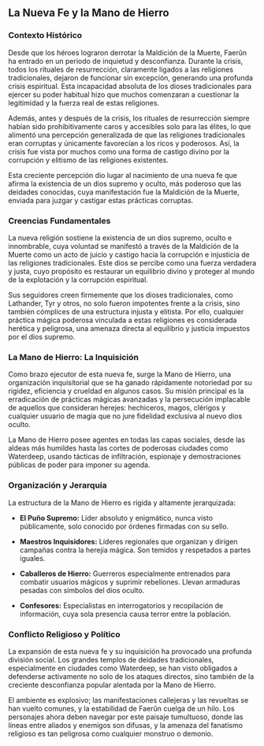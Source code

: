  ## La Nueva Fe y la Mano de Hierro

### Contexto Histórico

Desde que los héroes lograron derrotar la Maldición de la Muerte, Faerûn ha entrado en un periodo de inquietud y desconfianza. Durante la crisis, todos los rituales de resurrección, claramente ligados a las religiones tradicionales, dejaron de funcionar sin excepción, generando una profunda crisis espiritual. Esta incapacidad absoluta de los dioses tradicionales para ejercer su poder habitual hizo que muchos comenzaran a cuestionar la legitimidad y la fuerza real de estas religiones.

Además, antes y después de la crisis, los rituales de resurrección siempre habían sido prohibitivamente caros y accesibles solo para las élites, lo que alimentó una percepción generalizada de que las religiones tradicionales eran corruptas y únicamente favorecían a los ricos y poderosos. Así, la crisis fue vista por muchos como una forma de castigo divino por la corrupción y elitismo de las religiones existentes.

Esta creciente percepción dio lugar al nacimiento de una nueva fe que afirma la existencia de un dios supremo y oculto, más poderoso que las deidades conocidas, cuya manifestación fue la Maldición de la Muerte, enviada para juzgar y castigar estas prácticas corruptas.

### Creencias Fundamentales

La nueva religión sostiene la existencia de un dios supremo, oculto e innombrable, cuya voluntad se manifestó a través de la Maldición de la Muerte como un acto de juicio y castigo hacia la corrupción e injusticia de las religiones tradicionales. Este dios se percibe como una fuerza verdadera y justa, cuyo propósito es restaurar un equilibrio divino y proteger al mundo de la explotación y la corrupción espiritual.

Sus seguidores creen firmemente que los dioses tradicionales, como Lathander, Tyr y otros, no solo fueron impotentes frente a la crisis, sino también cómplices de una estructura injusta y elitista. Por ello, cualquier práctica mágica poderosa vinculada a estas religiones es considerada herética y peligrosa, una amenaza directa al equilibrio y justicia impuestos por el dios supremo.

### La Mano de Hierro: La Inquisición

Como brazo ejecutor de esta nueva fe, surge la Mano de Hierro, una organización inquisitorial que se ha ganado rápidamente notoriedad por su rigidez, eficiencia y crueldad en algunos casos. Su misión principal es la erradicación de prácticas mágicas avanzadas y la persecución implacable de aquellos que consideran herejes: hechiceros, magos, clérigos y cualquier usuario de magia que no jure fidelidad exclusiva al nuevo dios oculto.

La Mano de Hierro posee agentes en todas las capas sociales, desde las aldeas más humildes hasta las cortes de poderosas ciudades como Waterdeep, usando tácticas de infiltración, espionaje y demostraciones públicas de poder para imponer su agenda.

### Organización y Jerarquía

La estructura de la Mano de Hierro es rígida y altamente jerarquizada:

- **El Puño Supremo:** Líder absoluto y enigmático, nunca visto públicamente, solo conocido por órdenes firmadas con su sello.
    
- **Maestros Inquisidores:** Líderes regionales que organizan y dirigen campañas contra la herejía mágica. Son temidos y respetados a partes iguales.
    
- **Caballeros de Hierro:** Guerreros especialmente entrenados para combatir usuarios mágicos y suprimir rebeliones. Llevan armaduras pesadas con símbolos del dios oculto.
    
- **Confesores:** Especialistas en interrogatorios y recopilación de información, cuya sola presencia causa terror entre la población.
    

### Conflicto Religioso y Político

La expansión de esta nueva fe y su inquisición ha provocado una profunda división social. Los grandes templos de deidades tradicionales, especialmente en ciudades como Waterdeep, se han visto obligados a defenderse activamente no solo de los ataques directos, sino también de la creciente desconfianza popular alentada por la Mano de Hierro.

El ambiente es explosivo; las manifestaciones callejeras y las revueltas se han vuelto comunes, y la estabilidad de Faerûn cuelga de un hilo. Los personajes ahora deben navegar por este paisaje tumultuoso, donde las líneas entre aliados y enemigos son difusas, y la amenaza del fanatismo religioso es tan peligrosa como cualquier monstruo o demonio.